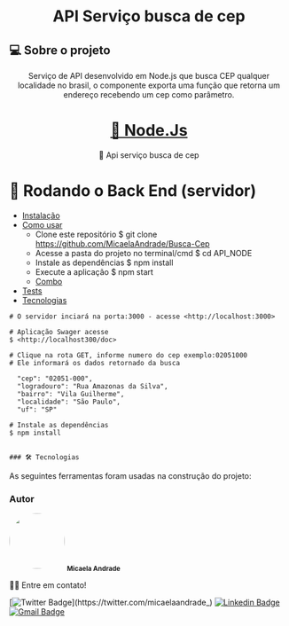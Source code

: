 <h1 align="center">API Serviço busca de cep</h1>
            
    
## 💻 Sobre o projeto
<p align="center">Serviço de API desenvolvido em Node.js que busca CEP qualquer localidade no brasil,
        o componente exporta uma função que retorna um endereço recebendo um cep como parâmetro.</p>
     
<h1 align="center">
    <a href="https://nodejs.org/en/">🔗 Node.Js</a>
</h1>
<p align="center">🚀 Api serviço busca de cep</p>        


🎲 Rodando o Back End (servidor)
=================
<!--ts-->
   * [Instalação](#instalacao)
   * [Como usar](#como-usar)
      * Clone este repositório
         $ git clone <https://github.com/MicaelaAndrade/Busca-Cep>
      * Acesse a pasta do projeto no terminal/cmd
         $ cd API_NODE
      * Instale as dependências
         $ npm install
      * Execute a aplicação 
         $ npm start
      * [Combo](#combo)
   * [Tests](#testes)
   * [Tecnologias](#tecnologias)
<!--te-->

    # O servidor inciará na porta:3000 - acesse <http://localhost:3000> 
    
    # Aplicação Swager acesse 
    $ <http://localhost300/doc>
    
    # Clique na rota GET, informe numero do cep exemplo:02051000
    # Ele informará os dados retornado da busca
    
      "cep": "02051-000",
      "logradouro": "Rua Amazonas da Silva",
      "bairro": "Vila Guilherme",
      "localidade": "São Paulo",
      "uf": "SP"
    
    # Instale as dependências
    $ npm install
    

    ### 🛠 Tecnologias

As seguintes ferramentas foram usadas na construção do projeto:


### Autor

 <img style="border-radius: 50%;" src="https://user-images.githubusercontent.com/53954022/92161695-549d5400-ee07-11ea-9373-cc42e7ee53a5.png" width="100px;" alt=""/>
 <sub><b>Micaela Andrade</b></sub>

 👋🏽 Entre em contato!

[![Twitter Badge](https://img.shields.io/badge/-@micaelaandrade_-1ca0f1?style=flat-square&labelColor=1ca0f1&logo=twitter&logoColor=white&link=https://twitter.com/micaelaandrade_)](https://twitter.com/micaelaandrade_) [![Linkedin Badge](https://img.shields.io/badge/-Micaela-blue?style=flat-square&logo=Linkedin&logoColor=white&link=https://www.linkedin.com/in/micaela-andrade/)](https://www.linkedin.com/in/micaela-andrade/) 
[![Gmail Badge](https://img.shields.io/badge/-micaela17andrade@gmail.com-c14438?style=flat-square&logo=Gmail&logoColor=white&link=mailto:micaela17andrade@gmail.com)](mailto:micaela17andrade@gmail.com)

